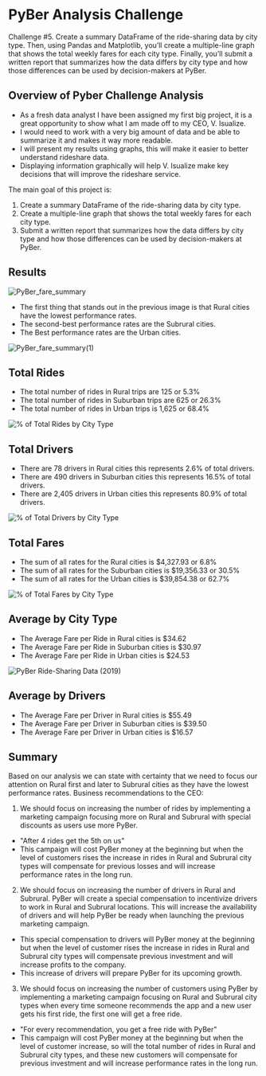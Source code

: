 # PyBer Analysis Challenge
Challenge #5. Create a summary DataFrame of the ride-sharing data by city type. Then, using Pandas and Matplotlib, you’ll create a multiple-line graph that shows the total weekly fares for each city type. Finally, you’ll submit a written report that summarizes how the data differs by city type and how those differences can be used by decision-makers at PyBer.

## Overview of Pyber Challenge Analysis
- As a fresh data analyst I have been assigned my first big project, it is a great opportunity to show what I am made off to my CEO, V. Isualize.
- I would need to work with a very big amount of data and be able to summarize it and makes it way more readable.
- I will present my results using graphs, this will make it easier to better understand rideshare data.
- Displaying information graphically will help V. Isualize make key decisions that will improve the rideshare service.
 
The main goal of this project is:
1. Create a summary DataFrame of the ride-sharing data by city type.
2. Create a multiple-line graph that shows the total weekly fares for each city type.
3. Submit a written report that summarizes how the data differs by city type and how those differences can be used by decision-makers at PyBer.

## Results


![PyBer_fare_summary](https://user-images.githubusercontent.com/95668609/152228192-6918193b-028b-419e-b855-65d624821d3d.png)


- The first thing that stands out in the previous image is that Rural cities have the lowest performance rates.
- The second-best performance rates are the Subrural cities.
- The Best performance rates are the Urban cities.


![PyBer_fare_summary(1)](https://user-images.githubusercontent.com/95668609/152228212-418a5886-a68a-4657-b10d-94bd9b6350e1.png)


## Total Rides
- The total number of rides in Rural trips are 125 or 5.3%
- The total number of rides in Suburban trips are 625 or 26.3% 
- The total number of rides in Urban trips is 1,625 or 68.4% 


![% of Total Rides by City Type](https://user-images.githubusercontent.com/95668609/152228230-801733a8-bff1-46b1-828e-1ac8390c66ea.png)


## Total Drivers
- There are 78 drivers in Rural cities this represents 2.6% of total drivers. 
- There are 490 drivers in Suburban cities this represents 16.5% of total drivers.
- There are 2,405 drivers in Urban cities this represents 80.9% of total drivers.


![% of Total Drivers by City Type](https://user-images.githubusercontent.com/95668609/152228259-79b040d0-3e53-4a74-babe-cd6bdac14c4f.png)


## Total Fares
- The sum of all rates for the Rural cities is $4,327.93 or 6.8%
- The sum of all rates for the Suburban cities is $19,356.33 or 30.5%
- The sum of all rates for the Urban cities is $39,854.38 or 62.7%


![% of Total Fares by City Type](https://user-images.githubusercontent.com/95668609/152228286-16385b2d-235a-44c5-83aa-0634533aeff8.png)


## Average by City Type
- The Average Fare per Ride in Rural cities is $34.62
- The Average Fare per Ride in Suburban cities is $30.97
- The Average Fare per Ride in Urban cities is $24.53


![PyBer Ride-Sharing Data (2019)](https://user-images.githubusercontent.com/95668609/152228298-f3c14ce8-2c40-4320-ac5b-49e187164fa9.png)


## Average by Drivers
- The Average Fare per Driver in Rural cities is $55.49
- The Average Fare per Driver in Suburban cities is $39.50
- The Average Fare per Driver in Urban cities is $16.57

## Summary
Based on our analysis we can state with certainty that we need to focus our attention on Rural first and later to Subrural cities as they have the lowest performance rates.
Business recommendations to the CEO:
1. We should focus on increasing the number of rides by implementing a marketing campaign focusing more on Rural and Subrural with special discounts as users use more PyBer. 
- "After 4 rides get the 5th on us"
- This campaign will cost PyBer money at the beginning but when the level of customers rises the increase in rides in Rural and Subrural city types will compensate for previous losses and will increase performance rates in the long run.
2. We should focus on increasing the number of drivers in Rural and Subrural. PyBer will create a special compensation to incentivize drivers to work in Rural and Subrural locations. This will increase the availability of drivers and will help PyBer be ready when launching the previous marketing campaign. 
- This special compensation to drivers will PyBer money at the beginning but when the level of customer rises the increase in rides in Rural and Subrural city types will compensate previous investment and will increase profits to the company.
- This increase of drivers will prepare PyBer for its upcoming growth. 
3. We should focus on increasing the number of customers using PyBer by implementing a marketing campaign focusing on Rural and Subrural city types when every time someone recommends the app and a new user gets his first ride, the first one will get a free ride.
- "For every recommendation, you get a free ride with PyBer"
- This campaign will cost PyBer money at the beginning but when the level of customer increase, so will the total number of rides in Rural and Subrural city types, and these new customers will compensate for previous investment and will increase performance rates in the long run.
